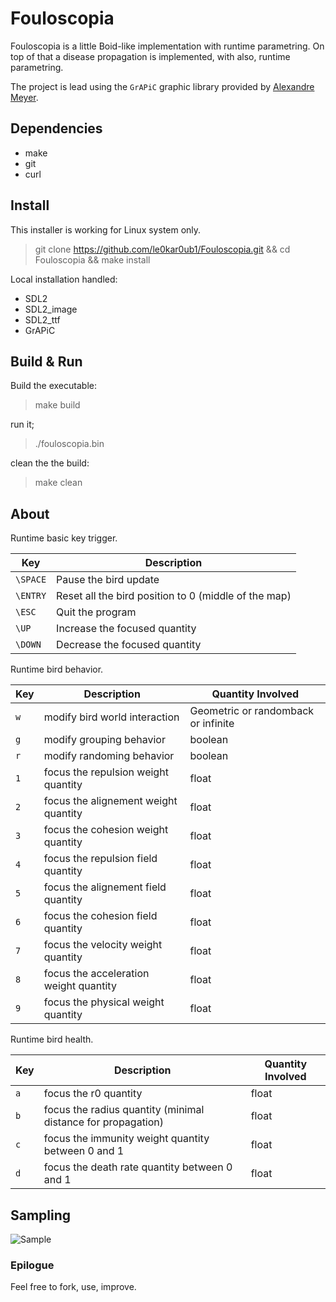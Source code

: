 # Fouloscopia

Fouloscopia is a little Boid-like implementation with runtime parametring. On top of that a disease propagation is implemented, with also, runtime parametring.

The project is lead using the `GrAPiC` graphic library provided by [Alexandre Meyer](https://perso.liris.cnrs.fr/alexandre.meyer/grapic/html/index.html).

## Dependencies

* make
* git
* curl

## Install

This installer is working for Linux system only.

> git clone https://github.com/le0kar0ub1/Fouloscopia.git && cd Fouloscopia && make install

Local installation handled:
  * SDL2
  * SDL2_image
  * SDL2_ttf
  * GrAPiC

## Build & Run

Build the executable:

> make build

run it;

> ./fouloscopia.bin

clean the the build:

> make clean

## About

Runtime basic key trigger.

 Key     | Description
---------|------------------------------------------
`\SPACE` | Pause the bird update
`\ENTRY` | Reset all the bird position to 0 (middle of the map)
`\ESC`   | Quit the program
`\UP`    | Increase the focused quantity
`\DOWN`  | Decrease the focused quantity


Runtime bird behavior.

 Key     | Description                              | Quantity Involved
---------|------------------------------------------|---------------------
`w`      | modify bird world interaction            | Geometric or randomback or infinite
`g`      | modify grouping behavior                 | boolean
`r`      | modify randoming behavior                | boolean
`1`      | focus the repulsion weight quantity      | float
`2`      | focus the alignement weight quantity     | float
`3`      | focus the cohesion weight quantity       | float
`4`      | focus the repulsion field quantity       | float
`5`      | focus the alignement field quantity      | float
`6`      | focus the cohesion field quantity        | float
`7`      | focus the velocity weight quantity       | float
`8`      | focus the acceleration weight quantity   | float
`9`      | focus the physical weight quantity       | float

Runtime bird health.

 Key     | Description                                                      | Quantity Involved
---------|------------------------------------------------------------------|---------------------
`a`      | focus the r0 quantity                                            | float
`b`      | focus the radius quantity (minimal distance for propagation)     | float
`c`      | focus the immunity weight quantity between 0 and 1               | float
`d`      | focus the death rate quantity between 0 and 1                    | float

## Sampling

![Sample](doc/sample.gif)

### Epilogue

Feel free to fork, use, improve.










